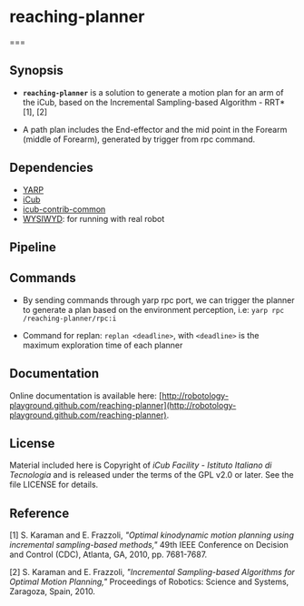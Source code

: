 # reaching-planner
===
## Synopsis
- **`reaching-planner`** is a solution to generate a motion plan for an arm of the iCub, based on the Incremental Sampling-based Algorithm - RRT* [1], [2]

- A path plan includes the End-effector and the mid point in the Forearm (middle of Forearm), generated by trigger from rpc command.

## Dependencies
- [YARP](https://github.com/robotology/yarp)
- [iCub](https://github.com/robotology/icub-main)
- [icub-contrib-common](https://github.com/robotology/icub-contrib-common)
- [WYSIWYD](https://github.com/robotology/wysiwyd): for running with real robot 

## Pipeline

## Commands
- By sending commands through yarp rpc port, we can trigger the planner to generate a plan based on the environment perception,
i.e: `yarp rpc /reaching-planner/rpc:i`

- Command for replan: `replan <deadline>`, with `<deadline>` is the maximum exploration time of each planner

## Documentation
Online documentation is available here: [http://robotology-playground.github.com/reaching-planner](http://robotology-playground.github.com/reaching-planner).

## License
Material included here is Copyright of *iCub Facility - Istituto Italiano di Tecnologia*
and is released under the terms of the GPL v2.0 or later. See the file LICENSE for details.

## Reference
[1] S. Karaman and E. Frazzoli, *"Optimal kinodynamic motion planning using incremental sampling-based methods,"* 49th IEEE Conference on Decision and Control (CDC), Atlanta, GA, 2010, pp. 7681-7687.

[2] S. Karaman and E. Frazzoli, *"Incremental Sampling-based Algorithms for Optimal Motion Planning,"* Proceedings of Robotics: Science and Systems, Zaragoza, Spain, 2010.
 
